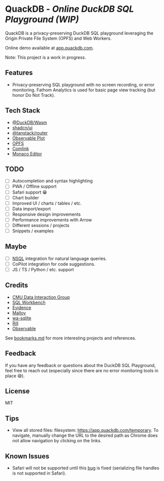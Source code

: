# QuackDB - _Online DuckDB SQL Playground (WIP)_

QuackDB is a privacy-preserving DuckDB SQL playground leveraging the Origin Private File System (OPFS) and Web Workers.

Online demo available at [app.quackdb.com](https://app.quackdb.com).

Note: This project is a work in progress.

## Features

- Privacy-preserving SQL playground with no screen recording, or error monitoring. Fathom Analytics is used for basic page view tracking (but honor Do Not Track).

## Tech Stack

- [@DuckDB/Wasm](https://duckdb.org/)
- [shadcn/ui](https://ui.shadcn.com/)
- [@tanstack/router](https://tanstack.com/router/latest)
- [Observable Plot](https://observablehq.com/plot/)
- [OPFS](https://web.dev/file-system-access/)
- [Comlink](https://github.com/GoogleChromeLabs/comlink)
- [Monaco Editor](https://microsoft.github.io/monaco-editor/)

## TODO

- [ ] Autocompletion and syntax highlighting
- [ ] PWA / Offline support
- [ ] Safari support 😁
- [ ] Chart builder
- [ ] Improved UI / charts / tables / etc.
- [ ] Data import/export
- [ ] Responsive design improvements
- [ ] Performance improvements with Arrow
- [ ] Different sessions / projects
- [ ] Snippets / examples

## Maybe

- [ ] [NSQL](https://motherduck.com/blog/duckdb-text2sql-llm/) integration for natural language queries.
- [ ] CoPilot integration for code suggestions.
- [ ] JS / TS / Python / etc. support

## Credits

- [CMU Data Interaction Group](https://github.com/cmudig)
- [SQL Workbench](https://sql-workbench.com/)
- [Evidence](https://github.com/evidence-dev/evidence)
- [Malloy](https://github.com/malloydata/malloy)
- [wa-sqlite](https://github.com/rhashimoto/wa-sqlite/blob/master/demo/demo-worker.js)
- [Rill](https://github.com/rilldata/rill)
- [Observable](https://github.com/observablehq)

See [bookmarks.md](./bookmarks.md) for more interesting projects and references.

## Feedback

If you have any feedback or questions about the DuckDB SQL Playground, feel free to reach out (especially since there are no error monitoring tools in place 😅).

## License

MIT

## Tips

- View all stored files: filesystem: <https://app.quackdb.com/temporary>. To navigate, manually change the URL to the desired path as Chrome does not allow navigation by clicking on the links.

## Known Issues

- Safari will not be supported until this [bug](https://bugs.webkit.org/show_bug.cgi?id=256712#c0) is fixed (serializing file handles is not supported in Safari).
